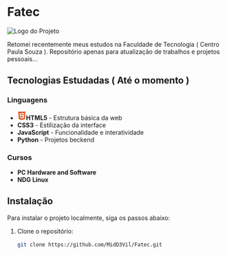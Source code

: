 # Fatec

![Logo do Projeto](link-para-sua-imagem.png) <!-- Substitua pelo link da sua imagem/logo -->

Retomei recentemente meus estudos na Faculdade de Tecnologia ( Centro Paula Souza ).  Repositório apenas para atualização de trabalhos e projetos pessoais...

## Tecnologias Estudadas ( Até o momento )

### Linguagens
- <img src="https://github.com/devicons/devicon/blob/master/icons/html5/html5-original.svg" height="20">**HTML5** - Estrutura básica da web
- **CSS3** - Estilização da interface
- **JavaScript** - Funcionalidade e interatividade
- **Python** - Projetos beckend

### Cursos
- **PC Hardware and Software**
- **NDG Linux**

## Instalação

Para instalar o projeto localmente, siga os passos abaixo:

1. Clone o repositório:
   ```bash
   git clone https://github.com/MidD3Vil/Fatec.git
